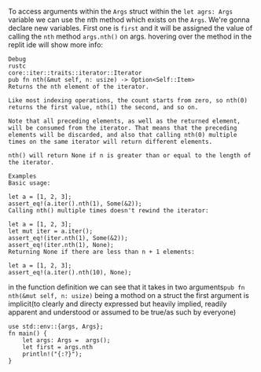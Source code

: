 To access arguments within the `Args` struct within the `let agrs: Args` variable we can use the nth method which exists on the `Args`. We're gonna declare new variables. First one is `first` and it will be assigned the value of calling the `nth` method `args.nth()` on args. hovering over the method in the replit ide will show more info:
```this method takes 1 argument but 0 arguments were supplied
Debug
rustc
core::iter::traits::iterator::Iterator
pub fn nth(&mut self, n: usize) -> Option<Self::Item>
Returns the nth element of the iterator.

Like most indexing operations, the count starts from zero, so nth(0) returns the first value, nth(1) the second, and so on.

Note that all preceding elements, as well as the returned element, will be consumed from the iterator. That means that the preceding elements will be discarded, and also that calling nth(0) multiple times on the same iterator will return different elements.

nth() will return None if n is greater than or equal to the length of the iterator.

Examples
Basic usage:

let a = [1, 2, 3];
assert_eq!(a.iter().nth(1), Some(&2));
Calling nth() multiple times doesn't rewind the iterator:

let a = [1, 2, 3];
let mut iter = a.iter();
assert_eq!(iter.nth(1), Some(&2));
assert_eq!(iter.nth(1), None);
Returning None if there are less than n + 1 elements:

let a = [1, 2, 3];
assert_eq!(a.iter().nth(10), None);
```
in the function definition we can see that it takes in two arguments`pub fn nth(&mut self, n: usize)` being a mothod on a struct the first argument is implicit(to clearly and directy expressed but heavily implied, readily apparent and understood or assumed to be true/as such by everyone)
```accessing
use std::env::{args, Args};
fn main() {
	let args: Args =  args();
	let first = args.nth
	println!("{:?}");
}
```